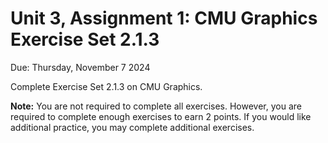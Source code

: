 # Unit 3, Assignment 1: CMU Graphics Exercise Set 2.1.3
Due: Thursday, November 7 2024

Complete Exercise Set 2.1.3 on CMU Graphics.

**Note:**  You are not required to complete all exercises.  However, you are required to complete enough exercises to earn 2 points.  If you would like additional practice, you may complete additional exercises.
